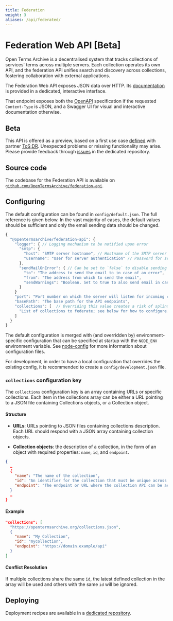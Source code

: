 ```yaml
---
title: Federation
weight: 3
aliases: /api/federated/
---
```


# Federation Web API [Beta]

Open Terms Archive is a decentralised system that tracks collections of services' terms across multiple servers. Each collection operates its own API, and the federation API unifies search and discovery across collections, fostering collaboration with external applications.

The Federation Web API exposes JSON data over HTTP. Its [documentation](http://162.19.74.224/federation-api/v1/docs/) is provided in a dedicated, interactive interface.

That endpoint exposes both the [OpenAPI](https://swagger.io/specification/) specification if the requested `Content-Type` is JSON, and a Swagger UI for visual and interactive documentation otherwise.

## Beta

This API is offered as a preview, based on a first use case [defined](https://github.com/OpenTermsArchive/engine/issues/1016) with partner [ToS;DR](https://tosdr.org). Unexpected problems or missing functionality may arise. Please provide feedback through [issues](https://github.com/OpenTermsArchive/federation-api/issues) in the dedicated repository.

## Source code

The codebase for the Federation API is available on [`github.com/OpenTermsArchive/federation-api`](https://github.com/OpenTermsArchive/federation-api).

## Configuring

The default configuration can be found in `config/default.json`. The full reference is given below. In the vast majority of cases, the default values should be sufficient and only the email sending data should be changed.

```js
{
  "@opentermsarchive/federation-api": {
    "logger": { // Logging mechanism to be notified upon error
      "smtp": {
        "host": "SMTP server hostname", // Hostname of the SMTP server for sending emails
        "username": "User for server authentication" // Password for server authentication is defined in environment variables, see the “Environment variables” section below
      },
      "sendMailOnError": { // Can be set to `false` to disable sending email on error
        "to": "The address to send the email to in case of an error",
        "from": "The address from which to send the email",
        "sendWarnings": "Boolean. Set to true to also send email in case of warning. Default: false",
      }
    }
    "port": "Port number on which the server will listen for incoming connections. Default: 3333",
    "basePath": "The base path for the API endpoints",
    "collections": [  // Overriding this value creates a risk of splintering the federation, make sure to fully understand what happens when changing this value
      "List of collections to federate; see below for how to configure. Default: https://opentermsarchive.org/collections.json"
    ]
  }
}
```

The default configuration is merged with (and overridden by) environment-specific configuration that can be specified at startup with the `NODE_ENV` environment variable. See [node-config](https://github.com/node-config/node-config) for more information about configuration files.

For development, in order to have a local configuration that overrides the existing config, it is recommended to create a `config/development.json` file.

### `collections` configuration key

The `collections` configuration key is an array containing URLs or specific collections. Each item in the collections array can be either a URL pointing to a JSON file containing Collections objects, or a Collection object.

#### Structure

- **URLs**: URLs pointing to JSON files containing collections description. Each URL should respond with a JSON array containing collection objects.

- **Collection objects**: the description of a collection, in the form of an object with required properties: `name`, `id`, and `endpoint`.

```json
{
  …
  {
    "name": "The name of the collection",
    "id": "An identifier for the collection that must be unique across the whole federation",
    "endpoint": "The endpoint or URL where the collection API can be accessed"
  }
  …
}
```

#### Example

```json
"collections": [
  "https://opentermsarchive.org/collections.json",
  {
    "name": "My Collection",
    "id": "mycollection",
    "endpoint": "https://domain.example/api"
  }
]
```

#### Conflict Resolution

If multiple collections share the same `id`, the latest defined collection in the array will be used and others with the same `id` will be ignored.

## Deploying

Deployment recipes are available in a [dedicated repository](https://github.com/OpenTermsArchive/deployment).
